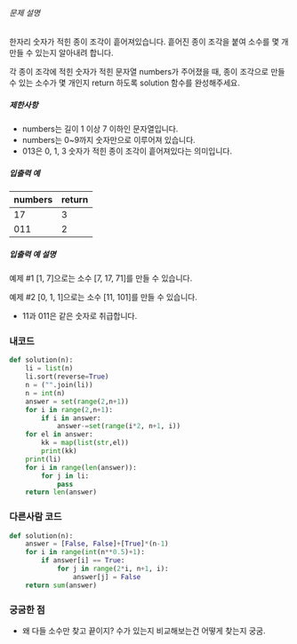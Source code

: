 ###### 문제 설명

한자리 숫자가 적힌 종이 조각이 흩어져있습니다. 흩어진 종이 조각을 붙여 소수를 몇 개 만들 수 있는지 알아내려 합니다.

각 종이 조각에 적힌 숫자가 적힌 문자열 numbers가 주어졌을 때, 종이 조각으로 만들 수 있는 소수가 몇 개인지 return 하도록 solution 함수를 완성해주세요.

##### 제한사항

- numbers는 길이 1 이상 7 이하인 문자열입니다.
- numbers는 0~9까지 숫자만으로 이루어져 있습니다.
- 013은 0, 1, 3 숫자가 적힌 종이 조각이 흩어져있다는 의미입니다.

##### 입출력 예

| numbers | return |
| ------- | ------ |
| 17      | 3      |
| 011     | 2      |

##### 입출력 예 설명

예제 #1
[1, 7]으로는 소수 [7, 17, 71]를 만들 수 있습니다.

예제 #2
[0, 1, 1]으로는 소수 [11, 101]를 만들 수 있습니다.

- 11과 011은 같은 숫자로 취급합니다.

### 내코드

```python
def solution(n):
    li = list(n)
    li.sort(reverse=True)
    n = ("".join(li))
    n = int(n)
    answer = set(range(2,n+1))
    for i in range(2,n+1):
        if i in answer:
            answer-=set(range(i*2, n+1, i))
    for el in answer:
        kk = map(list(str,el))
        print(kk)
    print(li)
    for i in range(len(answer)):
        for j in li:
            pass
    return len(answer)
```

### 다른사람 코드

```python
def solution(n):
    answer = [False, False]+[True]*(n-1)
    for i in range(int(n**0.5)+1):
        if answer[i] == True:
            for j in range(2*i, n+1, i):
                answer[j] = False
    return sum(answer)
```

### 궁굼한 점

- 왜 다들 소수만 찾고 끝이지? 수가 있는지 비교해보는건 어떻게 찾는지 궁굼.